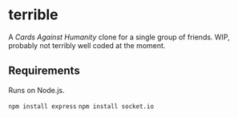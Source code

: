 # terrible

A *Cards Against Humanity* clone for a single group of friends. WIP, probably not terribly well coded at the moment.

## Requirements

Runs on Node.js.

`npm install express`
`npm install socket.io`